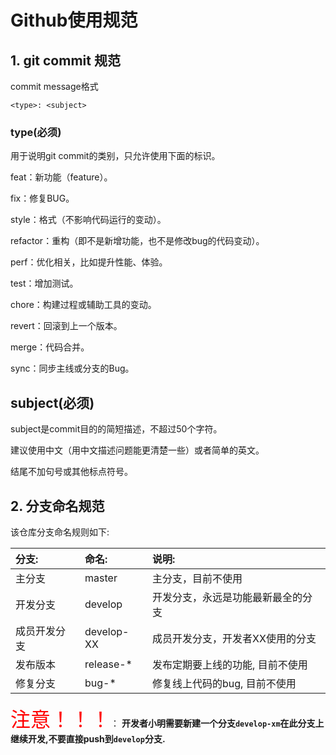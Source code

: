 # Github使用规范

##  1. git commit 规范

commit message格式
```
<type>: <subject>
```
### type(必须)

用于说明git commit的类别，只允许使用下面的标识。

feat：新功能（feature）。

fix：修复BUG。

style：格式（不影响代码运行的变动）。

refactor：重构（即不是新增功能，也不是修改bug的代码变动）。

perf：优化相关，比如提升性能、体验。

test：增加测试。

chore：构建过程或辅助工具的变动。

revert：回滚到上一个版本。

merge：代码合并。

sync：同步主线或分支的Bug。

## subject(必须)

subject是commit目的的简短描述，不超过50个字符。

建议使用中文（用中文描述问题能更清楚一些）或者简单的英文。

结尾不加句号或其他标点符号。


##  2. 分支命名规范
该仓库分支命名规则如下:

|分支:	|	命名:	|	说明:|
|:--------| :---------|:--------|
|主分支	 |	master	|	主分支，目前不使用|
|开发分支	|	develop 	|	开发分支，永远是功能最新最全的分支|
|成员开发分支	|	develop-XX	|成员开发分支，开发者XX使用的分支|
|发布版本	|	release-*|	发布定期要上线的功能, 目前不使用|
|修复分支	|	bug-*	|	修复线上代码的bug, 目前不使用|


<font color=red size=6>注意！！！</font>： 
**开发者小明需要新建一个分支`develop-xm`在此分支上继续开发,不要直接push到`develop`分支.**
